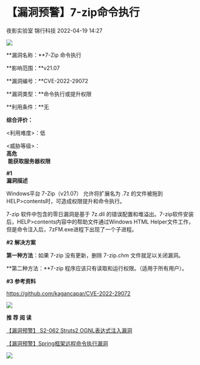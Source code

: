 #  【漏洞预警】7-zip命令执行   
夜影实验室  锦行科技   2022-04-19 14:27  
  
![](https://mmbiz.qpic.cn/mmbiz_gif/2CRGGNuQruAbASEsHM2hqhmqd8MFMz3u4KxE1hstqY7NTPOuA8icJTkn66fYibhqRxyMibA2D9wySmMcQkJMLboOQ/640?wx_fmt=gif "")  
  
  
**漏洞名称：**7-Zip 命令执行  
  
**影响范围：**v21.07  
  
**漏洞编号：**CVE-2022-29072  
  
**漏洞类型：**命令执行或提升权限  
  
**利用条件：**无  
  
**综合评价：**  
  
<利用难度>：低  
  
<威胁等级>：  
**高危**  
 **能获取服务器权限**  
  
  
**#1**  
**漏洞描述**  
  
  
Windows平台 7-Zip（v21.07） 允许将扩展名为 .7z 的文件被拖到HELP>contents时，可造成权限提升和命令执行。  
  
7-zip 软件中包含的零日漏洞是基于 7z.dll 的错误配置和堆溢出。7-zip软件安装后，HELP>contents内容中的帮助文件通过Windows HTML Helper文件工作，但是命令注入后，7zFM.exe进程下出现了一个子进程。  
  
  
**#2 解决方案**  
  
  
**第一种方法**：如果 7-zip 没有更新，删除 7-zip.chm 文件就足以关闭漏洞。  
  
**第二种方法：**7-zip 程序应该只有读取和运行权限。（适用于所有用户）。  
  
  
**#3 参考资料**  
  
  
https://github.com/kagancapar/CVE-2022-29072  
  
  
  
  
![](https://mmbiz.qpic.cn/mmbiz_gif/2CRGGNuQruD6rSnJpSL57NHjuX79JSjjyYviaibNeS3xmGzPfoict6VdnvyuYEq6JdjQqre3WkicWWU7hjpicS2ByibQ/640?wx_fmt=gif "")  
  
**推 荐 阅 读**  
  
  
  
  
[【漏洞预警】 S2-062 Struts2 OGNL表达式注入漏洞](http://mp.weixin.qq.com/s?__biz=MzIxNTQxMjQyNg==&mid=2247489497&idx=1&sn=5706f3c1d1208ecde33fd1edd1b49d8f&chksm=9799ec7ca0ee656ab9ac058de0608b5fd2dbd9528248368652be2f458939327d22ff0d08e385&scene=21#wechat_redirect)  
  
  
  
[【漏洞预警】Spring框架远程命令执行漏洞](http://mp.weixin.qq.com/s?__biz=MzIxNTQxMjQyNg==&mid=2247489477&idx=1&sn=ca2a69af7986f151193882f916f96fcd&chksm=9799ec60a0ee657676e1ea35b948b49f6c191fe938370e657a2d76b7c5b21f511450996c3961&scene=21#wechat_redirect)  
  
  
  
![](https://mmbiz.qpic.cn/mmbiz_gif/2CRGGNuQruBy67pKAiadAicicia5vPm2xla4zAiccf9wQm5dGGTWiaic61UXVZWCtnV8Vx2RNh2p2eHFnaSTJEhZ7LRxQ/640?wx_fmt=gif "")  
  

